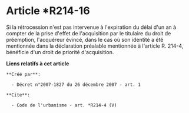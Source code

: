 # Article *R214-16

Si la rétrocession n'est pas intervenue à l'expiration du délai d'un an à compter de la prise d'effet de l'acquisition par le
titulaire du droit de préemption, l'acquéreur évincé, dans le cas où son identité a été mentionnée dans la déclaration
préalable mentionnée à l'article R. 214-4, bénéficie d'un droit de priorité d'acquisition.

**Liens relatifs à cet article**

	**Créé par**:

	  - Décret n°2007-1827 du 26 décembre 2007 - art. 1

	**Cite**:

	  - Code de l'urbanisme - art. *R214-4 (V)
